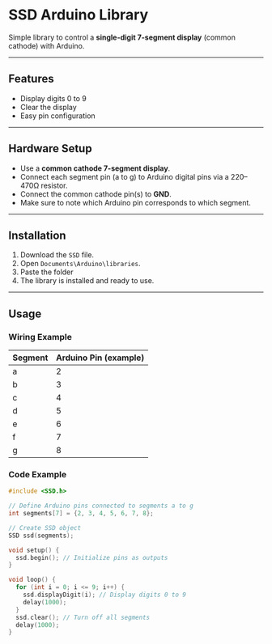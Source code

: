 # SSD Arduino Library

Simple library to control a **single-digit 7-segment display** (common cathode) with Arduino.

---

## Features

- Display digits 0 to 9
- Clear the display
- Easy pin configuration

---

## Hardware Setup

- Use a **common cathode 7-segment display**.
- Connect each segment pin (a to g) to Arduino digital pins via a 220–470Ω resistor.
- Connect the common cathode pin(s) to **GND**.
- Make sure to note which Arduino pin corresponds to which segment.

---

## Installation

1. Download the `SSD` file.
2. Open `Documents\Arduino\libraries`.
3. Paste the folder
4. The library is installed and ready to use.

---

## Usage

### Wiring Example

| Segment | Arduino Pin (example) |
|---------|-----------------------|
| a       | 2                     |
| b       | 3                     |
| c       | 4                     |
| d       | 5                     |
| e       | 6                     |
| f       | 7                     |
| g       | 8                     |

### Code Example

```cpp
#include <SSD.h>

// Define Arduino pins connected to segments a to g
int segments[7] = {2, 3, 4, 5, 6, 7, 8};

// Create SSD object
SSD ssd(segments);

void setup() {
  ssd.begin(); // Initialize pins as outputs
}

void loop() {
  for (int i = 0; i <= 9; i++) {
    ssd.displayDigit(i); // Display digits 0 to 9
    delay(1000);
  }
  ssd.clear(); // Turn off all segments
  delay(1000);
}
